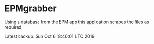 # EPMgrabber
Using a database from the EPM app this application scrapes the files as required


Latest backup: Sun Oct 6 18:40:01 UTC 2019
